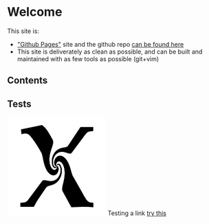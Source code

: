 # Welcome

This site is:
- ["Github Pages"](https://docs.github.com/en/pages) site and the github repo [can be found here]()
- This site is deliverately as clean as possible, and can be built and maintained with as few tools as possible (git+vim)

## Contents

## Tests
![alt text](./images/diversemix.png)
Testing a link [ try this ](./TEST.md)

